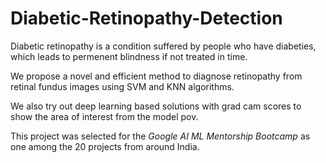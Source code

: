 # Diabetic-Retinopathy-Detection

Diabetic retinopathy is a condition suffered by people who have diabeties, which leads to permenent blindness if not treated in time. 

We propose a novel and efficient method to diagnose retinopathy from retinal fundus images using SVM and KNN algorithms.

We also try out deep learning based solutions with grad cam scores to show the area of interest from the model pov.

This project was selected for the *Google AI ML Mentorship Bootcamp* as one among the 20 projects from around India.
